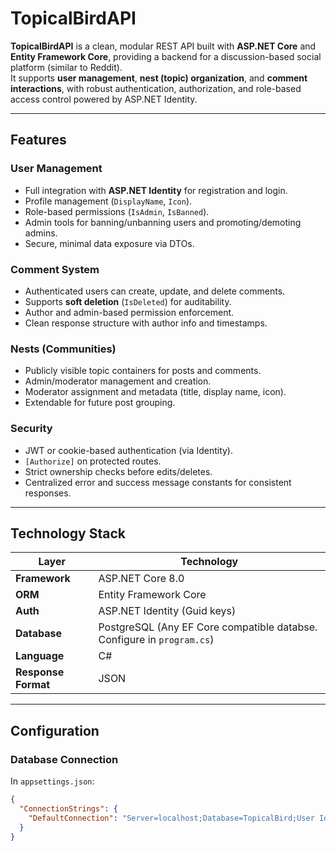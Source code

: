 # TopicalBirdAPI

**TopicalBirdAPI** is a clean, modular REST API built with **ASP.NET Core** and **Entity Framework Core**, 
providing a backend for a discussion-based social platform (similar to Reddit).  
It supports **user management**, **nest (topic) organization**, and **comment interactions**, with robust 
authentication, authorization, and role-based access control powered by ASP.NET Identity.

---

## Features

### User Management
- Full integration with **ASP.NET Identity** for registration and login.
- Profile management (`DisplayName`, `Icon`).
- Role-based permissions (`IsAdmin`, `IsBanned`).
- Admin tools for banning/unbanning users and promoting/demoting admins.
- Secure, minimal data exposure via DTOs.

### Comment System
- Authenticated users can create, update, and delete comments.
- Supports **soft deletion** (`IsDeleted`) for auditability.
- Author and admin-based permission enforcement.
- Clean response structure with author info and timestamps.

### Nests (Communities)
- Publicly visible topic containers for posts and comments.
- Admin/moderator management and creation.
- Moderator assignment and metadata (title, display name, icon).
- Extendable for future post grouping.

### Security
- JWT or cookie-based authentication (via Identity).
- `[Authorize]` on protected routes.
- Strict ownership checks before edits/deletes.
- Centralized error and success message constants for consistent responses.

---

## Technology Stack

| Layer | Technology |
|-------|-------------|
| **Framework** | ASP.NET Core 8.0 |
| **ORM** | Entity Framework Core |
| **Auth** | ASP.NET Identity (Guid keys) |
| **Database** | PostgreSQL (Any EF Core compatible databse. Configure in `program.cs`) |
| **Language** | C# |
| **Response Format** | JSON |

---

## Configuration

### Database Connection
In `appsettings.json`:

```json
{
  "ConnectionStrings": {
    "DefaultConnection": "Server=localhost;Database=TopicalBird;User Id=sa;Password=YourStrongPassword;"
  }
}

